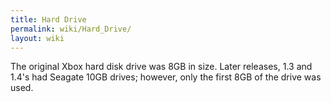 ```yaml
---
title: Hard Drive
permalink: wiki/Hard_Drive/
layout: wiki
---
```


The original Xbox hard disk drive was 8GB in size. Later releases, 1.3
and 1.4's had Seagate 10GB drives; however, only the first 8GB of the
drive was used.
